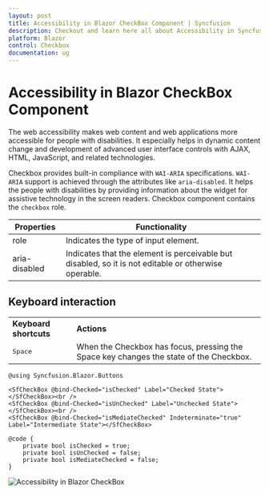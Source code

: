```yaml
---
layout: post
title: Accessibility in Blazor CheckBox Component | Syncfusion
description: Checkout and learn here all about Accessibility in Syncfusion Blazor CheckBox component and much more.
platform: Blazor
control: Checkbox
documentation: ug
---
```


# Accessibility in Blazor CheckBox Component

The web accessibility makes web content and web applications more accessible for people with disabilities. It especially helps in dynamic content change and development of advanced user interface controls with AJAX, HTML, JavaScript, and related technologies.

Checkbox provides built-in compliance with `WAI-ARIA` specifications. `WAI-ARIA` support is achieved through the attributes like `aria-disabled`. It helps the people with disabilities by providing information about the widget for assistive technology in the screen readers. Checkbox component contains the `checkbox` role.

| Properties | Functionality |
| ------------ | ----------------------- |
| role | Indicates the type of input element. |
| aria-disabled | Indicates that the element is perceivable but disabled, so it is not editable or otherwise operable. |

## Keyboard interaction

<!-- markdownlint-disable MD033 -->
<table>
<tr>
<td>
<b>Keyboard shortcuts</b></td><td>
<b>Actions</b></td></tr>
<tr>
<td>
<kbd>Space</kbd></td><td>
When the Checkbox has focus, pressing the Space key changes the state of the Checkbox.</td></tr>
</table>

```cshtml
@using Syncfusion.Blazor.Buttons

<SfCheckBox @bind-Checked="isChecked" Label="Checked State"></SfCheckBox><br />
<SfCheckBox @bind-Checked="isUnChecked" Label="Unchecked State"></SfCheckBox><br />
<SfCheckBox @bind-Checked="isMediateChecked" Indeterminate="true" Label="Intermediate State"></SfCheckBox>

@code {
    private bool isChecked = true;
    private bool isUnChecked = false;
    private bool isMediateChecked = false;
}

```

![Accessibility in Blazor CheckBox](./images/blazor-checkbox-accessibility.png)
<!-- {% previewsample "https://blazorplayground.syncfusion.com/embed/rZVUjvZihuAOaoPh?appbar=false&editor=false&result=true&errorlist=false&theme=bootstrap5" %} -->